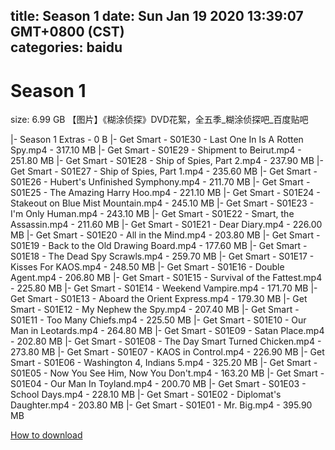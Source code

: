 
title: Season 1
date: Sun Jan 19 2020 13:39:07 GMT+0800 (CST)    
categories: baidu
---

# Season 1
size: 6.99 GB
 【图片】《糊涂侦探》DVD花絮，全五季_糊涂侦探吧_百度贴吧
 
|- Season 1 Extras - 0 B
|- Get Smart - S01E30 - Last One In Is A Rotten Spy.mp4 - 317.10 MB
|- Get Smart - S01E29 - Shipment to Beirut.mp4 - 251.80 MB
|- Get Smart - S01E28 - Ship of Spies, Part 2.mp4 - 237.90 MB
|- Get Smart - S01E27 - Ship of Spies, Part 1.mp4 - 235.60 MB
|- Get Smart - S01E26 - Hubert's Unfinished Symphony.mp4 - 211.70 MB
|- Get Smart - S01E25 - The Amazing Harry Hoo.mp4 - 221.10 MB
|- Get Smart - S01E24 - Stakeout on Blue Mist Mountain.mp4 - 245.10 MB
|- Get Smart - S01E23 - I'm Only Human.mp4 - 243.10 MB
|- Get Smart - S01E22 - Smart, the Assassin.mp4 - 211.60 MB
|- Get Smart - S01E21 - Dear Diary.mp4 - 226.00 MB
|- Get Smart - S01E20 - All in the Mind.mp4 - 203.80 MB
|- Get Smart - S01E19 - Back to the Old Drawing Board.mp4 - 177.60 MB
|- Get Smart - S01E18 - The Dead Spy Scrawls.mp4 - 259.70 MB
|- Get Smart - S01E17 - Kisses For KAOS.mp4 - 248.50 MB
|- Get Smart - S01E16 - Double Agent.mp4 - 206.80 MB
|- Get Smart - S01E15 - Survival of the Fattest.mp4 - 225.80 MB
|- Get Smart - S01E14 - Weekend Vampire.mp4 - 171.70 MB
|- Get Smart - S01E13 - Aboard the Orient Express.mp4 - 179.30 MB
|- Get Smart - S01E12 - My Nephew the Spy.mp4 - 207.40 MB
|- Get Smart - S01E11 - Too Many Chiefs.mp4 - 225.50 MB
|- Get Smart - S01E10 - Our Man in Leotards.mp4 - 264.80 MB
|- Get Smart - S01E09 - Satan Place.mp4 - 202.80 MB
|- Get Smart - S01E08 - The Day Smart Turned Chicken.mp4 - 273.80 MB
|- Get Smart - S01E07 - KAOS in Control.mp4 - 226.90 MB
|- Get Smart - S01E06 - Washington 4, Indians 5.mp4 - 325.20 MB
|- Get Smart - S01E05 - Now You See Him, Now You Don't.mp4 - 163.20 MB
|- Get Smart - S01E04 - Our Man In Toyland.mp4 - 200.70 MB
|- Get Smart - S01E03 - School Days.mp4 - 228.10 MB
|- Get Smart - S01E02 - Diplomat's Daughter.mp4 - 203.80 MB
|- Get Smart - S01E01 - Mr. Big.mp4 - 395.90 MB

[How to download](https://bpcam.bemobtrk.com/go/2ceec3aa-1ca2-46d6-b9ff-aaa5c184517c?jno=4351)